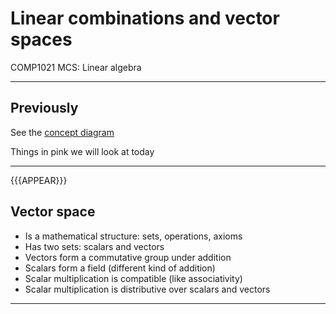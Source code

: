 # Linear combinations and vector spaces

COMP1021 MCS: Linear algebra

---

## Previously

See the [concept diagram](https://github.com/stevenaeola/linalg_lectures/blob/eda722174a07eaee5df5579226749d5d755a7e76/concepts.mmd)

Things in pink we will look at today

---
{{{APPEAR}}}

## Vector space

- Is a mathematical structure: sets, operations, axioms
- Has two sets: scalars and vectors
- Vectors form a commutative group under addition
- Scalars form a field (different kind of addition)
- Scalar multiplication is compatible (like associativity)
- Scalar multiplication is distributive over scalars and vectors

---



